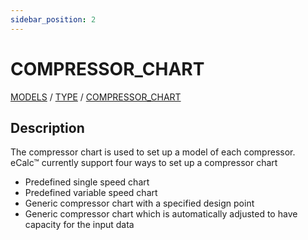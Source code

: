 ```yaml
---
sidebar_position: 2
---
```

# COMPRESSOR_CHART

[MODELS](/about/references/keywords_tree/MODELS/index.md) /
[TYPE](/about/references/keywords_tree/MODELS/TYPE/index.md) /
[COMPRESSOR_CHART](/about/references/keywords_tree/MODELS/TYPE/COMPRESSOR_CHART/index.md)

## Description
The compressor chart is used to set up a model of each compressor. 
eCalc™ currently support four ways to set up a compressor chart

- Predefined single speed chart
- Predefined variable speed chart
- Generic compressor chart with a specified design point
- Generic compressor chart which is automatically adjusted to have capacity for the input data
